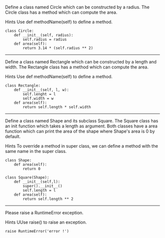 Define a class named Circle which can be constructed by a radius. The Circle class has a method which can compute the area.

Hints
Use def methodName(self) to define a method.

```
class Circle:
    def __init__(self, radius):
        self.radius = radius
    def area(self):
        return 3.14 * (self.radius ** 2)
```
---

Define a class named Rectangle which can be constructed by a length and width. The Rectangle class has a method which can compute the area.

Hints
Use def methodName(self) to define a method.

```
class Rectangle:
    def __init__(self, l, w):
        self.lenght = l
        self.width = w
    def area(self):
        return self.length * self.width
```
---

Define a class named Shape and its subclass Square. The Square class has an init function which takes a length as argument. Both classes have a area function which can print the area of the shape where Shape's area is 0 by default.

Hints
To override a method in super class, we can define a method with the same name in the super class.

```
class Shape:
    def area(self):
        return 0

class Square(Shape):
    def __init__(self,l):
        super().__init__()
        self.length = l
    def area(self):
        return self.length ** 2

```
---

Please raise a RuntimeError exception.

Hints
UUse raise() to raise an exception.

```
raise RuntimeError('error !')
```
